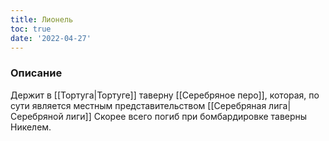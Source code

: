 ```yaml
---
title: Лионель
toc: true
date: '2022-04-27'
---
```


### Описание
Держит в [[Тортуга|Тортуге]] таверну [[Серебряное перо]], которая, по сути является местным представительством [[Серебряная лига|Серебряной лиги]]
Скорее всего погиб при бомбардировке таверны Никелем.